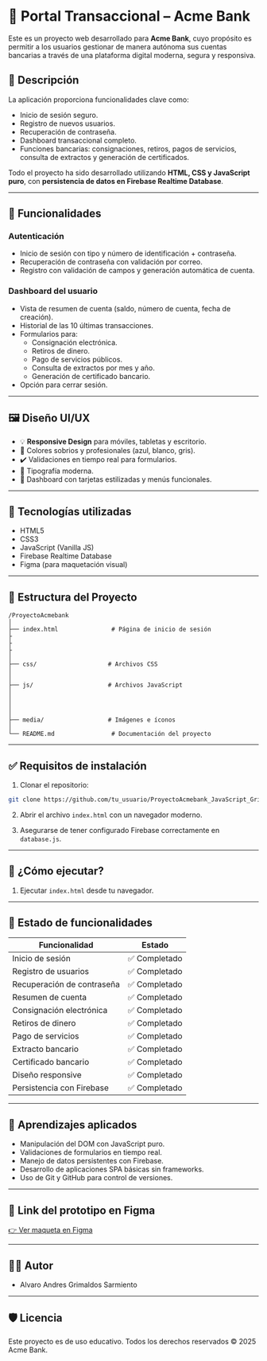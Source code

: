 # 💼 Portal Transaccional – Acme Bank

Este es un proyecto web desarrollado para **Acme Bank**, cuyo propósito es permitir a los usuarios gestionar de manera autónoma sus cuentas bancarias a través de una plataforma digital moderna, segura y responsiva.

## 📌 Descripción

La aplicación proporciona funcionalidades clave como:

- Inicio de sesión seguro.
- Registro de nuevos usuarios.
- Recuperación de contraseña.
- Dashboard transaccional completo.
- Funciones bancarias: consignaciones, retiros, pagos de servicios, consulta de extractos y generación de certificados.

Todo el proyecto ha sido desarrollado utilizando **HTML, CSS y JavaScript puro**, con **persistencia de datos en Firebase Realtime Database**.

---

## 🧩 Funcionalidades

### Autenticación
- Inicio de sesión con tipo y número de identificación + contraseña.
- Recuperación de contraseña con validación por correo.
- Registro con validación de campos y generación automática de cuenta.

### Dashboard del usuario
- Vista de resumen de cuenta (saldo, número de cuenta, fecha de creación).
- Historial de las 10 últimas transacciones.
- Formularios para:
  - Consignación electrónica.
  - Retiros de dinero.
  - Pago de servicios públicos.
  - Consulta de extractos por mes y año.
  - Generación de certificado bancario.
- Opción para cerrar sesión.

---

## 🖼️ Diseño UI/UX

- 💡 **Responsive Design** para móviles, tabletas y escritorio.
- 🎨 Colores sobrios y profesionales (azul, blanco, gris).
- ✔️ Validaciones en tiempo real para formularios.
- 📄 Tipografía moderna.
- 📲 Dashboard con tarjetas estilizadas y menús funcionales.

---

## 🧱 Tecnologías utilizadas

- HTML5
- CSS3
- JavaScript (Vanilla JS)
- Firebase Realtime Database
- Figma (para maquetación visual)

---

## 🔧 Estructura del Proyecto

```
/ProyectoAcmebank
│
├── index.html               # Página de inicio de sesión
├
├
├
│
├── css/                    # Archivos CSS
│   
│
├── js/                     # Archivos JavaScript
│   
│   
│   
│
├── media/                  # Imágenes e íconos
│
└── README.md                # Documentación del proyecto
```

---

## ✅ Requisitos de instalación

1. Clonar el repositorio:

```bash
git clone https://github.com/tu_usuario/ProyectoAcmebank_JavaScript_GrimaldosAlvaro.git
```

2. Abrir el archivo `index.html` con un navegador moderno.

3. Asegurarse de tener configurado Firebase correctamente en `database.js`.

---

## 🚀 ¿Cómo ejecutar?

1. Ejecutar `index.html` desde tu navegador.

---

## 🧪 Estado de funcionalidades

| Funcionalidad                          | Estado       |
|----------------------------------------|--------------|
| Inicio de sesión                       | ✅ Completado |
| Registro de usuarios                   | ✅ Completado |
| Recuperación de contraseña             | ✅ Completado |
| Resumen de cuenta                      | ✅ Completado |
| Consignación electrónica               | ✅ Completado |
| Retiros de dinero                      | ✅ Completado |
| Pago de servicios                      | ✅ Completado |
| Extracto bancario                      | ✅ Completado |
| Certificado bancario                   | ✅ Completado |
| Diseño responsive                      | ✅ Completado |
| Persistencia con Firebase              | ✅ Completado |

---

## 🧠 Aprendizajes aplicados

- Manipulación del DOM con JavaScript puro.
- Validaciones de formularios en tiempo real.
- Manejo de datos persistentes con Firebase.
- Desarrollo de aplicaciones SPA básicas sin frameworks.
- Uso de Git y GitHub para control de versiones.

---

## 🎨 Link del prototipo en Figma

[👉 Ver maqueta en Figma](https://www.figma.com/proto/wj05LVuCqeb2hpkSWv6sFU/ACME-BANK?node-id=1-902&t=5ZVPk3hqnNm5B57D-1&scaling=min-zoom&content-scaling=fixed&page-id=0%3A1&starting-point-node-id=1%3A902&show-proto-sidebar=1)

---

## 🧑‍💻 Autor

- Alvaro Andres Grimaldos Sarmiento

---

## 🛡️ Licencia

Este proyecto es de uso educativo. Todos los derechos reservados © 2025 Acme Bank.